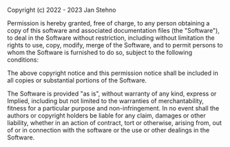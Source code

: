 Copyright (c) 2022 - 2023 Jan Stehno

Permission is hereby granted, free of charge, to any person obtaining a copy of this software and
associated documentation files (the "Software"), to deal in the Software without restriction,
including without limitation the rights to use, copy, modify, merge of the Software, and to permit
persons to whom the Software is furnished to do so, subject to the following conditions:

The above copyright notice and this permission notice shall be included in all copies or substantial
portions of the Software.

The Software is provided "as is", without warranty of any kind, express or Implied, including but
not limited to the warranties of merchantability, fitness for a particular purpose and
non-infringement. In no event shall the authors or copyright holders be liable for any claim,
damages or other liability, whether in an action of contract, tort or otherwise, arising from, out
of or in connection with the software or the use or other dealings in the Software.